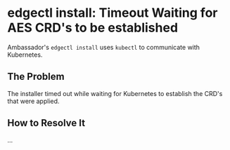 # edgectl install: Timeout Waiting for AES CRD's to be established
 
Ambassador's `edgectl install` uses `kubectl` to communicate with Kubernetes.  

## The Problem

The installer timed out while waiting for Kubernetes to establish the CRD's that were applied.

## How to Resolve It

...
